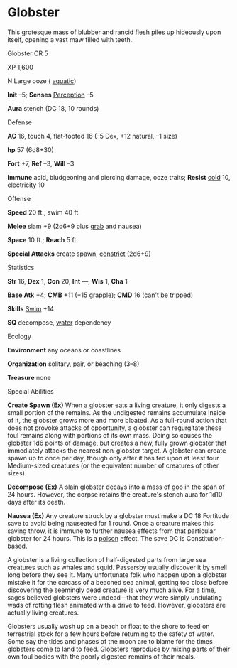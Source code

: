 # Globster

This grotesque mass of blubber and rancid flesh piles up hideously upon itself, opening a vast maw filled with teeth.

Globster CR 5

XP 1,600

N Large ooze ( [aquatic](monsters/creatureTypes#_aquatic-subtype))

**Init** –5; **Senses** [Perception](skills/perception#_perception) –5

**Aura** stench (DC 18, 10 rounds)

Defense

**AC** 16, touch 4, flat-footed 16 (–5 Dex, +12 natural, –1 size)

**hp** 57 (6d8+30)

**Fort** +7, **Ref** –3, **Will** –3

**Immune** acid, bludgeoning and piercing damage, ooze traits; **Resist** [cold](monsters/creatureTypes#_cold-subtype) 10, electricity 10

Offense

**Speed** 20 ft., swim 40 ft.

**Melee** slam +9 (2d6+9 plus [grab](monsters/universalMonsterRules#_grab) and nausea)

**Space** 10 ft.; **Reach** 5 ft.

**Special Attacks** create spawn, [constrict](monsters/universalMonsterRules#_constrict) (2d6+9)

Statistics

**Str** 16, **Dex** 1, **Con** 20, **Int** —, **Wis** 1, **Cha** 1

**Base Atk** +4; **CMB** +11 (+15 grapple); **CMD** 16 (can't be tripped)

**Skills** [Swim](skills/swim#_swim) +14

**SQ** decompose, [water](monsters/creatureTypes#_water-subtype) dependency

Ecology

**Environment** any oceans or coastlines

**Organization** solitary, pair, or beaching (3–8)

**Treasure** none

Special Abilities

**Create Spawn (Ex)** When a globster eats a living creature, it only digests a small portion of the remains. As the undigested remains accumulate inside of it, the globster grows more and more bloated. As a full-round action that does not provoke attacks of opportunity, a globster can regurgitate these foul remains along with portions of its own mass. Doing so causes the globster 1d6 points of damage, but creates a new, fully grown globster that immediately attacks the nearest non-globster target. A globster can create spawn up to once per day, though only after it has fed upon at least four Medium-sized creatures (or the equivalent number of creatures of other sizes).

**Decompose (Ex)** A slain globster decays into a mass of goo in the span of 24 hours. However, the corpse retains the creature's stench aura for 1d10 days after its death.

**Nausea (Ex)** Any creature struck by a globster must make a DC 18 Fortitude save to avoid being nauseated for 1 round. Once a creature makes this saving throw, it is immune to further nausea effects from that particular globster for 24 hours. This is a [poison](monsters/universalMonsterRules#_poison-(ex-or-su)) effect. The save DC is Constitution-based.

A globster is a living collection of half-digested parts from large sea creatures such as whales and squid. Passersby usually discover it by smell long before they see it. Many unfortunate folk who happen upon a globster mistake it for the carcass of a beached sea animal, getting too close before discovering the seemingly dead creature is very much alive. For a time, sages believed globsters were undead—that they were simply undulating wads of rotting flesh animated with a drive to feed. However, globsters are actually living creatures.

Globsters usually wash up on a beach or float to the shore to feed on terrestrial stock for a few hours before returning to the safety of water. Some say the tides and phases of the moon are to blame for the times globsters come to land to feed. Globsters reproduce by mixing parts of their own foul bodies with the poorly digested remains of their meals.

